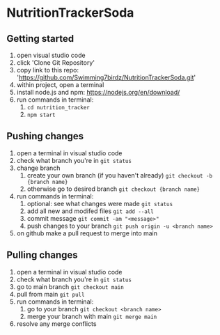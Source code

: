 # NutritionTrackerSoda

## Getting started
1. open visual studio code
2. click 'Clone Git Repository'
3. copy link to this repo: 'https://github.com/Swimming7birdz/NutritionTrackerSoda.git' 
4. within project, open a terminal
5. install node.js and npm: https://nodejs.org/en/download/ 
6. run commands in terminal:
    1. `cd nutrition_tracker`
    2. `npm start`

## Pushing changes
1. open a terminal in visual studio code
2. check what branch you're in `git status`
3. change branch
    1. create your own branch (if you haven't already) `git checkout -b {branch name}`
    2. otherwise go to desired branch `git checkout {branch name}`
4. run commands in terminal:
    1. optional: see what changes were made `git status` 
    2. add all new and modifed files `git add --all` 
    3. commit message `git commit -am "<message>"` 
    4. push changes to your branch `git push origin -u <branch name>`
5. on github make a pull request to merge into main 

## Pulling changes
1. open a terminal in visual studio code
2. check what branch you're in `git status`
3. go to main branch `git checkout main`
4. pull from main `git pull`
5. run commands in terminal:
    1. go to your branch `git checkout <branch name>` 
    2. merge your branch with main `git merge main` 
6. resolve any merge conflicts
